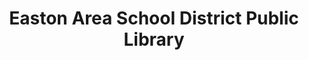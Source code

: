 ---
layout: repo
title: "Easton Area School District Public Library"
id: 13892
permalink: repos/13892/
---